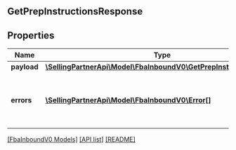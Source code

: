 ## GetPrepInstructionsResponse

## Properties

Name | Type | Description | Notes
------------ | ------------- | ------------- | -------------
**payload** | [**\SellingPartnerApi\Model\FbaInboundV0\GetPrepInstructionsResult**](GetPrepInstructionsResult.md) |  | [optional]
**errors** | [**\SellingPartnerApi\Model\FbaInboundV0\Error[]**](Error.md) | A list of error responses returned when a request is unsuccessful. | [optional]

[[FbaInboundV0 Models]](../) [[API list]](../../Api) [[README]](../../../README.md)
